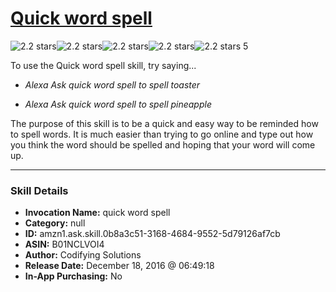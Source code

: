# [Quick word spell](http://alexa.amazon.com/#skills/amzn1.ask.skill.0b8a3c51-3168-4684-9552-5d79126af7cb)
![2.2 stars](../../images/ic_star_black_18dp_1x.png)![2.2 stars](../../images/ic_star_black_18dp_1x.png)![2.2 stars](../../images/ic_star_half_black_18dp_1x.png)![2.2 stars](../../images/ic_star_border_black_18dp_1x.png)![2.2 stars](../../images/ic_star_border_black_18dp_1x.png) 5

To use the Quick word spell skill, try saying...

* *Alexa Ask quick word spell to spell toaster*

* *Alexa Ask quick word spell to spell pineapple*

The purpose of this skill is to be a quick and easy way to be reminded how to spell words. It is much easier than trying to go online and type out how you think the word should be spelled and hoping that your word will come up.

***

### Skill Details

* **Invocation Name:** quick word spell
* **Category:** null
* **ID:** amzn1.ask.skill.0b8a3c51-3168-4684-9552-5d79126af7cb
* **ASIN:** B01NCLVOI4
* **Author:** Codifying Solutions
* **Release Date:** December 18, 2016 @ 06:49:18
* **In-App Purchasing:** No

